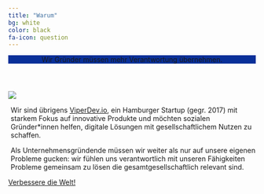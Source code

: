 ```yaml
---
title: "Warum"
bg: white
color: black
fa-icon: question
---
```

<div class="pricebox">
  <header style="background-color: #093099; text-align: center; padding-left: 0px;"><span style="padding-left: 0px; padding-right: 0px;">Wir Gründer müssen mehr Verantwortung übernehmen.</span></header>
  <div class="figure"><img style="float: none;" src="/img/viperdev.png"></div>
  <p style="float: left; padding-left: 5px;">Wir sind übrigens <a href="https://viperdev.io/">ViperDev.io</a>, ein Hamburger Startup (gegr. 2017) mit starkem Fokus auf innovative Produkte und möchten sozialen Gründer*innen helfen, digitale Lösungen mit gesellschaftlichem Nutzen zu schaffen.
  </p>
  <p style="padding-left: 5px;">
  Als Unternehmensgründende müssen wir weiter als nur auf unsere eigenen Probleme gucken: wir fühlen uns verantwortlich mit unseren Fähigkeiten Probleme gemeinsam zu lösen die gesamtgesellschaftlich relevant sind.
  </p>
</div>
<div class="smalltextbox">
<a class="button" href="https://sils1.typeform.com/to/TsR3Vv" data-mode="popup" data-submit-close-delay="5" target="_blank">Verbessere die Welt!</a> <script> (function() { var qs,js,q,s,d=document, gi=d.getElementById, ce=d.createElement, gt=d.getElementsByTagName, id="typef_orm_share", b="https://embed.typeform.com/"; if(!gi.call(d,id)){ js=ce.call(d,"script"); js.id=id; js.src=b+"embed.js"; q=gt.call(d,"script")[0]; q.parentNode.insertBefore(js,q) } })() </script>
</div>
